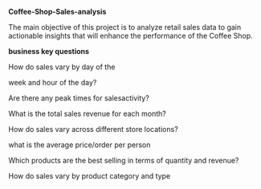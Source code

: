 **Coffee-Shop-Sales-analysis**

The main objective of this project is to analyze retail sales data to gain actionable insights that will enhance the performance of the Coffee Shop.

**business key questions**

How do sales vary by day of the

week and hour of the day?

Are there any peak times for salesactivity?

What is the total sales revenue for each month?

How do sales vary across different store locations?

what is the average price/order per person

Which products are the best selling in terms of quantity and revenue?

How do sales vary by product category and type
